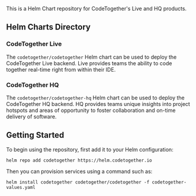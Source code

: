 This is a Helm Chart repository for CodeTogether's Live and HQ products.

## Helm Charts Directory

### CodeTogether Live

The `codetogether/codetogether` Helm chart can be used to deploy the CodeTogether Live backend. Live provides teams the ability to code together real-time right from within their IDE.

### CodeTogether HQ

The `codetogether/codetogether-hq` Helm chart can be used to deploy the CodeTogether HQ backend. HQ provides teams unique insights into project hotspots and areas of opportunity to foster collaboration and on-time delivery of software.

## Getting Started

To begin using the repository, first add it to your Helm configuration:

`helm repo add codetogether https://helm.codetogether.io`

Then you can provision services using a command such as: 

`helm install codetogether codetogether/codetogether -f codetogether-values.yaml`